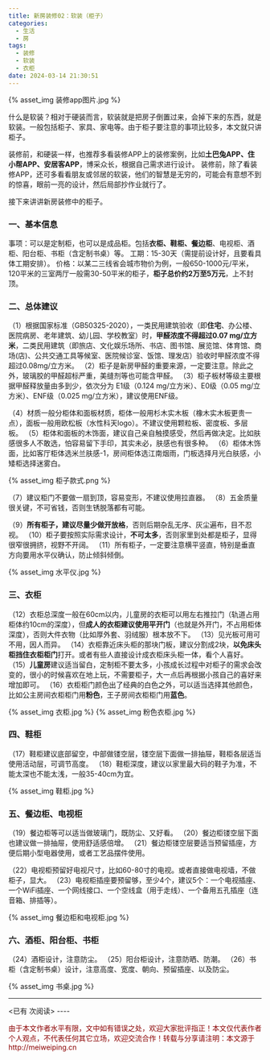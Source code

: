 ```yaml
---
title: 新房装修02：软装（柜子）
categories:
  - 生活
  - 房
tags:
  - 装修
  - 软装
  - 衣柜
date: 2024-03-14 21:30:51
---
```


{% asset_img 装修app图片.jpg %} 

什么是软装？相对于硬装而言，软装就是把房子倒置过来，会掉下来的东西，就是软装。一般包括柜子、家具、家电等。由于柜子要注意的事项比较多，本文就只讲柜子。

装修前，和硬装一样，也推荐多看装修APP上的装修案例，比如**土巴兔APP、住小帮APP、安居客APP**，博采众长，根据自己需求进行设计。
装修前，除了看装修APP，还可多看看朋友或邻居的软装，他们的智慧是无穷的，可能会有意想不到的惊喜，眼前一亮的设计，然后局部抄作业就行了。

接下来讲讲新房装修中的柜子。

### 一、基本信息
事项：可以是定制柜，也可以是成品柜。包括**衣柜、鞋柜、餐边柜**、电视柜、酒柜、阳台柜、书柜（含定制书桌）等。
工期：15-30天（需提前设计好，且要看具体工期安排）。
价格：以某二三线省会城市物价为例，一般650-1000元/平米，120平米的三室两厅一般需30-50平米的柜子，**柜子总价约2万至5万元**，上不封顶。

### 二、总体建议
（1）根据国家标准（GB50325-2020），一类民用建筑验收（即**住宅**、办公楼、医院病房、老年建筑、幼儿园、学校教室）时，**甲醛浓度不得超过0.07 mg/立方米**，二类民用建筑（即旅店、文化娱乐场所、书店、图书馆、展览馆、体育馆、商场(店)、公共交通工具等候室、医院候诊室、饭馆、理发店）验收时甲醛浓度不得超过0.08mg/立方米。
（2）柜子是新房甲醛的重要来源，一定要注意。除此之外，玻璃胶的甲醛超标严重，美缝剂等也可能含甲醛。
（3）柜子板材等级主要根据甲醛释放量由多到少，依次分为 E1级（0.124 mg/立方米）、E0级（0.05 mg/立方米）、ENF级（0.025 mg/立方米），建议使用ENF级。

（4）材质一般分柜体和面板材质，柜体一般用杉木实木板（橡木实木板更贵一点），面板一般用欧松板（水性科天logo）。不建议使用颗粒板、密度板、多层板。
（5）柜体和面板的木饰面，建议自己亲自触摸感受，然后再做决定。比如肤感很多人不敢选，怕容易留下手印，其实未必，肤感也有很多种。
（6）柜体木饰面，比如客厅柜体选米兰肤感-1，房间柜体选江南烟雨，门板选择月光白肤感，小矮柜选择迷雾白。

{% asset_img 柜子款式.png %} 

（7）建议柜门不要做一扇到顶，容易变形，不建议使用拉直器。
（8）五金质量很关键，不可省钱，否则生锈脱落都有可能。

（9）**所有柜子，建议尽量少做开放格**，否则后期杂乱无序、灰尘遍布，目不忍视。
（10）柜子要按照实际需求设计，**不可太多**，否则家里到处都是柜子，显得很窄很拥挤，视野不开阔。
（11）所有柜子，一定要注意横平竖直，特别是垂直方向要用水平仪确认，防止倾斜倾倒。

{% asset_img 水平仪.jpg %} 

### 三、衣柜

（12）衣柜总深度一般在60cm以内，儿童房的衣柜可以用左右推拉门（轨道占用柜体约10cm的深度），但**成人的衣柜建议使用平开门**（也就是外开门，不占用柜体深度），否则大件衣物（比如厚外套、羽绒服）根本放不下。
（13）见光板可用可不用，因人而异。
（14）衣柜靠近床头柜的那块门板，建议分割成2块，**以免床头柜挡住衣柜柜门**打开。或者有些人直接设计成衣柜床头柜一体，看个人喜好。
（15）**儿童房**建议适当留白，定制柜不要太多，小孩成长过程中对柜子的需求会改变的，很小的时候喜欢在地上玩，不需要柜子，大一点后再根据小孩自己的喜好来增加即可。
（16）衣柜柜门颜色出了经典的白色之外，可以适当选择其他颜色，比如公主房间衣柜柜门用**粉色**，王子房间衣柜柜门用**蓝色**。

{% asset_img 衣柜.jpg %} 
{% asset_img 粉色衣柜.jpg %} 

### 四、鞋柜
（17）鞋柜建议底部留空，中部做镂空层，镂空层下面做一排抽屉，鞋柜各层适当使用活动层，可调节高度。
（18）鞋柜深度，建议以家里最大码的鞋子为准，不能太深也不能太浅，一般35-40cm为宜。

{% asset_img 鞋柜.jpg %} 

### 五、餐边柜、电视柜
（19）餐边柜等可以适当做玻璃门，既防尘、又好看。
（20）餐边柜镂空层下面也建议做一排抽屉，使用舒适感倍增。
（21）餐边柜镂空层要适当预留插座，方便后期小型电器使用，或者工艺品摆件使用。

（22）电视柜预留好电视尺寸，比如60-80寸的电视。或者直接做电视墙，不做柜子，显大。
（23）电视柜插座要预留够，至少4个，建议5个：一个电视插座、一个WiFi插座、一个网线接口、一个空线盒（用于走线）、一个备用五孔插座（连音箱、排插等）。

{% asset_img 餐边柜和电视柜.jpg %} 

### 六、酒柜、阳台柜、书柜
（24）酒柜设计，注意防尘。
（25）阳台柜设计，注意防晒、防潮。
（26）书柜（含定制书桌）设计，注意高度、宽度、朝向、预留插座、以及防尘。

{% asset_img 书桌.jpg %} 



----
<span id="busuanzi_container_page_pv">
<已有 <span id="busuanzi_value_page_pv"></span> 次阅读>
</span>
----

<p style="color:darkred"> 由于本文作者水平有限，文中如有错误之处，欢迎大家批评指正！本文仅代表作者个人观点，不代表任何其它立场，欢迎交流合作！转载与分享请注明：本文源于 http://meiweiping.cn </p>
